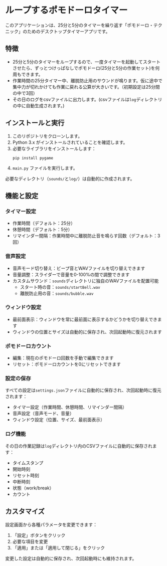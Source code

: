 # ループするポモドーロタイマー

このアプリケーションは、25分と5分のタイマーを繰り返す「ポモドーロ・テクニック」のためのデスクトップタイマーアプリです。

## 特徴

- 25分と5分のタイマーをループするので、一度タイマーを起動してスタートさせたら、ずっとつけっぱなしでポモドーロ(25分と5分の作業セット)を何周もできます。
- 作業時間の25分タイマー中、離脱防止用のサウンドが鳴ります。仮に途中で集中力が切れかけても作業に戻れる公算が大きいです。（初期設定は25分間の中で3回）
- その日のログをcsvファイルに出力します。(csvファイルは`log`ディレクトリの中に自動生成されます。)

## インストールと実行

1. このリポジトリをクローンします。
2. Python 3.x がインストールされていることを確認します。
3. 必要なライブラリをインストールします：
   ```
   pip install pygame
   ```
4. `main.py` ファイルを実行します。

必要なディレクトリ（`sounds/`と`log/`）は自動的に作成されます。

## 機能と設定

### タイマー設定

- 作業時間（デフォルト：25分）
- 休憩時間（デフォルト：5分）
- リマインダー間隔：作業時間中に離脱防止音を鳴らす回数（デフォルト：3回）

### 音声設定

- 音声モード切り替え：ビープ音とWAVファイルを切り替えできます
- 音量調整：スライダーで音量を0-100%の間で調整できます
- カスタムサウンド：`sounds`ディレクトリに独自のWAVファイルを配置可能
  - スタート時の音：`sounds/startBell.wav`
  - 離脱防止用の音：`sounds/bubble.wav`

### ウィンドウ設定

- 最前面表示：ウィンドウを常に最前面に表示するかどうかを切り替えできます
- ウィンドウの位置とサイズは自動的に保存され、次回起動時に復元されます

### ポモドーロカウント

- 編集：現在のポモドーロ回数を手動で編集できます
- リセット：ポモドーロカウントを0にリセットできます

### 設定の保存

すべての設定は`settings.json`ファイルに自動的に保存され、次回起動時に復元されます：

- タイマー設定（作業時間、休憩時間、リマインダー間隔）
- 音声設定（音声モード、音量）
- ウィンドウ設定（位置、サイズ、最前面表示）

### ログ機能

その日の作業記録は`log`ディレクトリ内のCSVファイルに自動的に保存されます：

- タイムスタンプ
- 開始時刻
- リセット時刻
- 中断時刻
- 状態（work/break）
- カウント

## カスタマイズ

設定画面から各種パラメータを変更できます：

1. 「設定」ボタンをクリック
2. 必要な項目を変更
3. 「適用」または「適用して閉じる」をクリック

変更した設定は自動的に保存され、次回起動時にも維持されます。
